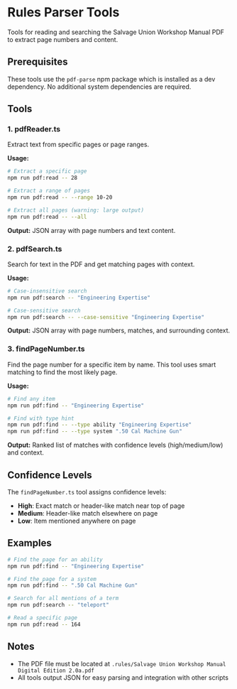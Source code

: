 # Rules Parser Tools

Tools for reading and searching the Salvage Union Workshop Manual PDF to extract page numbers and content.

## Prerequisites

These tools use the `pdf-parse` npm package which is installed as a dev dependency. No additional system dependencies are required.

## Tools

### 1. pdfReader.ts

Extract text from specific pages or page ranges.

**Usage:**

```bash
# Extract a specific page
npm run pdf:read -- 28

# Extract a range of pages
npm run pdf:read -- --range 10-20

# Extract all pages (warning: large output)
npm run pdf:read -- --all
```

**Output:** JSON array with page numbers and text content.

### 2. pdfSearch.ts

Search for text in the PDF and get matching pages with context.

**Usage:**

```bash
# Case-insensitive search
npm run pdf:search -- "Engineering Expertise"

# Case-sensitive search
npm run pdf:search -- --case-sensitive "Engineering Expertise"
```

**Output:** JSON array with page numbers, matches, and surrounding context.

### 3. findPageNumber.ts

Find the page number for a specific item by name. This tool uses smart matching to find the most likely page.

**Usage:**

```bash
# Find any item
npm run pdf:find -- "Engineering Expertise"

# Find with type hint
npm run pdf:find -- --type ability "Engineering Expertise"
npm run pdf:find -- --type system ".50 Cal Machine Gun"
```

**Output:** Ranked list of matches with confidence levels (high/medium/low) and context.

## Confidence Levels

The `findPageNumber.ts` tool assigns confidence levels:

- **High**: Exact match or header-like match near top of page
- **Medium**: Header-like match elsewhere on page
- **Low**: Item mentioned anywhere on page

## Examples

```bash
# Find the page for an ability
npm run pdf:find -- "Engineering Expertise"

# Find the page for a system
npm run pdf:find -- ".50 Cal Machine Gun"

# Search for all mentions of a term
npm run pdf:search -- "teleport"

# Read a specific page
npm run pdf:read -- 164
```

## Notes

- The PDF file must be located at `.rules/Salvage Union Workshop Manual Digital Edition 2.0a.pdf`
- All tools output JSON for easy parsing and integration with other scripts
